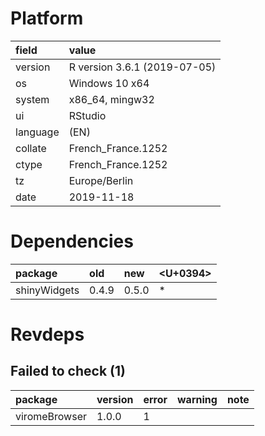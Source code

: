 # Platform

|field    |value                        |
|:--------|:----------------------------|
|version  |R version 3.6.1 (2019-07-05) |
|os       |Windows 10 x64               |
|system   |x86_64, mingw32              |
|ui       |RStudio                      |
|language |(EN)                         |
|collate  |French_France.1252           |
|ctype    |French_France.1252           |
|tz       |Europe/Berlin                |
|date     |2019-11-18                   |

# Dependencies

|package      |old   |new   |<U+0394>  |
|:------------|:-----|:-----|:--|
|shinyWidgets |0.4.9 |0.5.0 |*  |

# Revdeps

## Failed to check (1)

|package       |version |error |warning |note |
|:-------------|:-------|:-----|:-------|:----|
|viromeBrowser |1.0.0   |1     |        |     |

